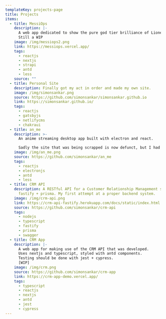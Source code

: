 ```yaml
---
templateKey: projects-page
title: Projects
items:
  - title: MessiOps
    description: |-
      A web app dedicated to show the pure god tier brilliance of Lionel Messi.
      Still a WIP
    image: /img/messiops2.png
    link: https://messiops.vercel.app/
    tags:
      - reactjs
      - nextjs
      - strapi
      - antd
      - less
    source: ""
  - title: Personal Site
    description: Finally got my act in order and made my own site.
    image: /img/simonsankar.png
    source: https://github.com/simonsankar/simonsankar.github.io
    link: https://simonsankar.github.io/
    tags:
      - reactjs
      - gatsbyjs
      - netlifycms
      - chakraui
  - title: an_me
    description: >-
      An anime streaming desktop app built with electron and react.

      Sadly the site that was being scrapped is now defunct, but I had a fun time working on with and even streamed Attack on Titan ad free!
    image: /img/an_me.png
    source: https://github.com/simonsankar/an_me
    tags:
      - reactjs
      - electronjs
      - antd
      - less
  - title: CRM API
    description: A RESTful API for a Customer Relationship Management system using
      fastify + prisma. My first attempt at a proper backend system.
    image: /img/crm-api.png
    link: https://crm-api-fastify.herokuapp.com/docs/static/index.html
    source: https://github.com/simonsankar/crm-api
    tags:
      - nodejs
      - typescript
      - fastify
      - prisma
      - swagger
  - title: CRM App
    description: |-
      A web app for making use of the CRM API that was developed.
      Uses nextjs and typescript, styled with antd components.
      Testing should be done with jest + cypress.
      [WIP]
    image: /img/crm.png
    source: https://github.com/simonsankar/crm-app
    link: https://crm-app-demo.vercel.app/
    tags:
      - typescript
      - reactjs
      - nextjs
      - antd
      - jest
      - cypress
---
```

